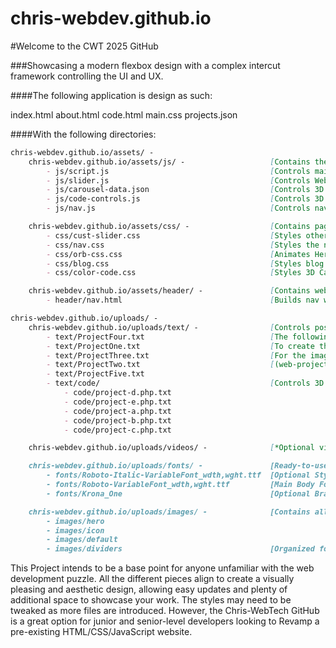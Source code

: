 # chris-webdev.github.io
#Welcome to the CWT 2025 GitHub

###Showcasing a modern flexbox design with a complex intercut framework controlling the UI and UX.

####The following application is design as such:

index.html
about.html
code.html
main.css
projects.json

####With the following directories:
```markdown
chris-webdev.github.io/assets/ -
    chris-webdev.github.io/assets/js/ -                   [Contains the page functions files]
        - js/script.js                                    [Controls main site functions]
        - js/slider.js                                    [Controls Webwork image functions]
        - js/carousel-data.json                           [Controls 3D Card Carousel paths]
        - js/code-controls.js                             [Controls 3D Card Build]
        - js/nav.js                                       [Controls navigation bar functions]

    chris-webdev.github.io/assets/css/ -                  [Contains page styles]
        - css/cust-slider.css                             [Styles other web work]
        - css/nav.css                                     [Styles the navigation bar]
        - css/orb-css.css                                 [Animates Hero orbs]
        - css/blog.css                                    [Styles blog reference post]
        - css/color-code.css                              [Styles 3D Card section]

    chris-webdev.github.io/assets/header/ -               [Contains webpage navigation]
        - header/nav.html                                 [Builds nav w/ dropdown]

chris-webdev.github.io/uploads/ -
    chris-webdev.github.io/uploads/text/ -                [Controls post text]
        - text/ProjectFour.txt                            [The following txt files are used]
        - text/ProjectOne.txt                             [To create the meta tag description]
        - text/ProjectThree.txt                           [For the image slider section]
        - text/ProjectTwo.txt                             [(web-projects)]
        - text/ProjectFive.txt
        - text/code/                                      [Controls 3D Card Content]
            - code/project-d.php.txt
            - code/project-e.php.txt
            - code/project-a.php.txt
            - code/project-b.php.txt
            - code/project-c.php.txt

    chris-webdev.github.io/uploads/videos/ -              [*Optional video reference*]

    chris-webdev.github.io/uploads/fonts/ -               [Ready-to-use branding fonts]
        - fonts/Roboto-Italic-VariableFont_wdth,wght.ttf  [Optional Styling in Italic]
        - fonts/Roboto-VariableFont_wdth,wght.ttf         [Main Body Font]
        - fonts/Krona_One                                 [Optional Branding font upload]

    chris-webdev.github.io/uploads/images/ -              [Contains all images for site]
        - images/hero
        - images/icon
        - images/default
        - images/dividers                                 [Organized for easy updates]
```
This Project intends to be a base point for anyone unfamiliar with the web development puzzle. All the 
different pieces align to create a visually pleasing and aesthetic design, allowing easy updates and plenty of 
additional space to showcase your work. The styles may need to be tweaked as more files are introduced. 
However, the Chris-WebTech GitHub is a great option for junior and senior-level developers looking to 
Revamp a pre-existing HTML/CSS/JavaScript website.
